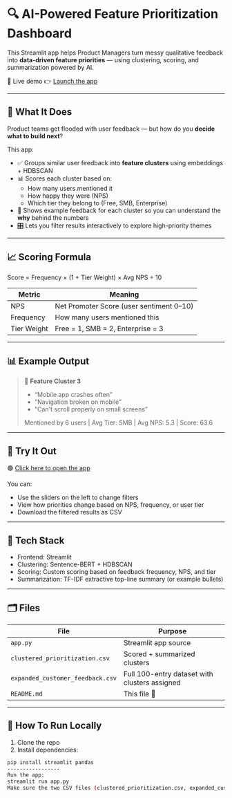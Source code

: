 # 🔍 AI-Powered Feature Prioritization Dashboard

This Streamlit app helps Product Managers turn messy qualitative feedback into **data-driven feature priorities** — using clustering, scoring, and summarization powered by AI.

📍 Live demo
👉 [Launch the app](https://feature-prioritization-dashboard-hppx2bnntk4eezccu9c2qz.streamlit.app/)

---

## 🧠 What It Does

Product teams get flooded with user feedback — but how do you **decide what to build next**?

This app:
- ✅ Groups similar user feedback into **feature clusters** using embeddings + HDBSCAN
- 📊 Scores each cluster based on:
  - How many users mentioned it
  - How happy they were (NPS)
  - Which tier they belong to (Free, SMB, Enterprise)
- 🧠 Shows example feedback for each cluster so you can understand the **why** behind the numbers
- 🎛️ Lets you filter results interactively to explore high-priority themes

---

## 📈 Scoring Formula
Score = Frequency × (1 + Tier Weight) × Avg NPS ÷ 10

| Metric        | Meaning                                       |
|---------------|-----------------------------------------------|
| NPS           | Net Promoter Score (user sentiment 0–10)      |
| Frequency     | How many users mentioned this                 |
| Tier Weight   | Free = 1, SMB = 2, Enterprise = 3             |

---

## 📊 Example Output

> 🧠 **Feature Cluster 3**  
> - “Mobile app crashes often”  
> - “Navigation broken on mobile”  
> - “Can't scroll properly on small screens”  
>
> Mentioned by 6 users | Avg Tier: SMB | Avg NPS: 5.3 | Score: 63.6

---

## 🚀 Try It Out

🟢 [Click here to open the app](https://feature-prioritization-dashboard-hppx2bnntk4eezccu9c2qz.streamlit.app/)

You can:
- Use the sliders on the left to change filters
- View how priorities change based on NPS, frequency, or user tier
- Download the filtered results as CSV

---

## 🧱 Tech Stack

- Frontend: Streamlit
- Clustering: Sentence-BERT + HDBSCAN
- Scoring: Custom scoring based on feedback frequency, NPS, and tier
- Summarization: TF-IDF extractive top-line summary (or example bullets)

---

## 🗂️ Files

| File                         | Purpose                                      |
|------------------------------|----------------------------------------------|
| `app.py`                     | Streamlit app source                         |
| `clustered_prioritization.csv` | Scored + summarized clusters                 |
| `expanded_customer_feedback.csv` | Full 100-entry dataset with clusters assigned |
| `README.md`                  | This file 🙂                                 |

---

## 🧪 How To Run Locally

1. Clone the repo  
2. Install dependencies:

```bash
pip install streamlit pandas
-----------------
Run the app:
streamlit run app.py
Make sure the two CSV files (clustered_prioritization.csv, expanded_customer_feedback.csv) are in the same folder.
